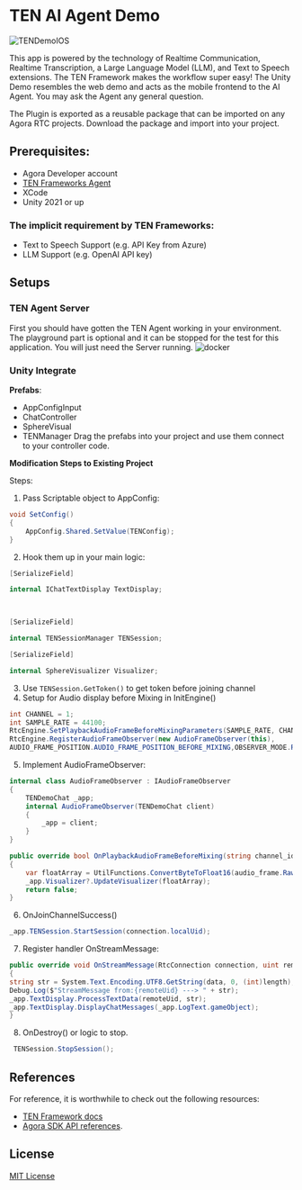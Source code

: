 # TEN AI Agent Demo

![TENDemoIOS](https://github.com/user-attachments/assets/8ea3df82-61ba-4fa2-ba43-52b85040a27f)

This app is powered by the technology of Realtime Communication, Realtime Transcription, a Large Language Model (LLM), and Text to Speech extensions. The TEN Framework makes the workflow super easy! The Unity Demo resembles the web demo and acts as the mobile frontend to the AI Agent. You may ask the Agent any general question.  

The Plugin is exported as a reusable package that can be imported on any Agora RTC projects.  Download the package and import into your project.  


## Prerequisites:
- Agora Developer account
- [TEN Frameworks Agent](https://github.com/TEN-framework/TEN-Agent)
- XCode
- Unity 2021 or up

### The implicit requirement by TEN Frameworks:
- Text to Speech Support (e.g. API Key from Azure)
- LLM Support (e.g. OpenAI API key)
    
## Setups
### TEN Agent Server
First you should have gotten the TEN Agent working in your environment.  The playground part is optional and it can be stopped for the test for this application.   You will just need the Server running.
![docker](https://github.com/user-attachments/assets/606c6e75-c95c-4f8b-bea7-f688031ea745)

### Unity Integrate
**Prefabs**:
-   AppConfigInput
-   ChatController
-   SphereVisual
-   TENManager
Drag the prefabs into your project and use them connect to your controller code.

**Modification Steps to Existing Project**

Steps:

1.  Pass Scriptable object to AppConfig:
```csharp
void SetConfig()
{
	AppConfig.Shared.SetValue(TENConfig);
}
```
  2.  Hook them up in your main logic:  
    
```csharp
[SerializeField]

internal IChatTextDisplay TextDisplay;

  

[SerializeField]

internal TENSessionManager TENSession;

[SerializeField]

internal SphereVisualizer Visualizer;
```
3.  Use ```TENSession.GetToken()``` to get token before joining channel
4.  Setup for Audio display before Mixing in InitEngine()
```csharp
int CHANNEL = 1;
int SAMPLE_RATE = 44100;
RtcEngine.SetPlaybackAudioFrameBeforeMixingParameters(SAMPLE_RATE, CHANNEL);
RtcEngine.RegisterAudioFrameObserver(new AudioFrameObserver(this),
AUDIO_FRAME_POSITION.AUDIO_FRAME_POSITION_BEFORE_MIXING,OBSERVER_MODE.RAW_DATA);
```
5.  Implement AudioFrameObserver:
```csharp
internal class AudioFrameObserver : IAudioFrameObserver
{
	TENDemoChat _app;
	internal AudioFrameObserver(TENDemoChat client)
	{
		_app = client;
	}
}  

public override bool OnPlaybackAudioFrameBeforeMixing(string channel_id, uint uid,AudioFrame audio_frame)
{
	var floatArray = UtilFunctions.ConvertByteToFloat16(audio_frame.RawBuffer);
	_app.Visualizer?.UpdateVisualizer(floatArray);
	return false;
}
```


6.  OnJoinChannelSuccess() 
```csharp
_app.TENSession.StartSession(connection.localUid);
```
7.  Register handler OnStreamMessage:
```csharp
public override void OnStreamMessage(RtcConnection connection, uint remoteUid, int streamId, byte[] data, ulong length, ulong sentTs)
{
string str = System.Text.Encoding.UTF8.GetString(data, 0, (int)length);
Debug.Log($"StreamMessage from:{remoteUid} ---> " + str);
_app.TextDisplay.ProcessTextData(remoteUid, str);
_app.TextDisplay.DisplayChatMessages(_app.LogText.gameObject);
}
```
8.  OnDestroy() or logic to stop. 
  ```csharp
   TENSession.StopSession();
   ```
## References
For reference, it is worthwhile to check out the following resources:
* [TEN Framework docs](https://doc.theten.ai/)
* [Agora SDK API references](https://api-ref.agora.io/en/voice-sdk/ios/4.x/documentation/agorartckit).  

## License
[MIT License](https://github.com/icywind/TEN-AI-Demo-IOS/blob/main/LICENSE)

